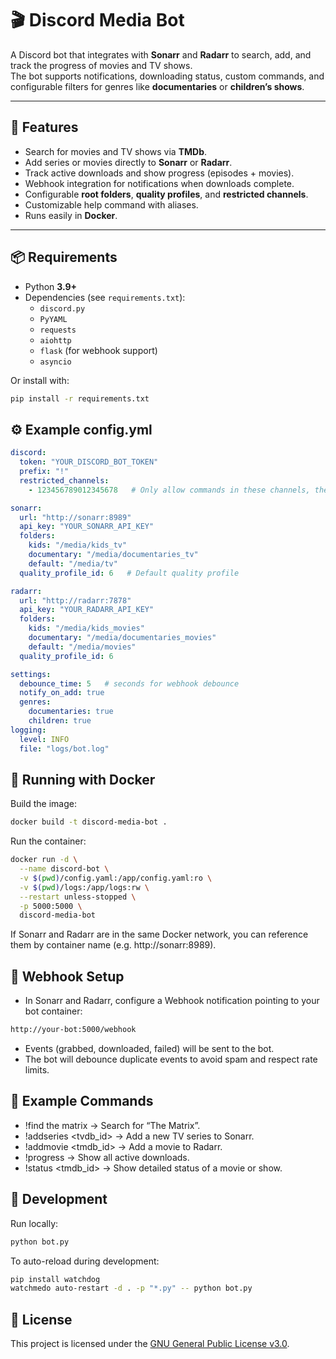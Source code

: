 # 🎬 Discord Media Bot

A Discord bot that integrates with **Sonarr** and **Radarr** to search, add, and track the progress of movies and TV shows.  
The bot supports notifications, downloading status, custom commands, and configurable filters for genres like **documentaries** or **children’s shows**.

---

## 🚀 Features

- Search for movies and TV shows via **TMDb**.
- Add series or movies directly to **Sonarr** or **Radarr**.
- Track active downloads and show progress (episodes + movies).
- Webhook integration for notifications when downloads complete.
- Configurable **root folders**, **quality profiles**, and **restricted channels**.
- Customizable help command with aliases.
- Runs easily in **Docker**.

---

## 📦 Requirements

- Python **3.9+**
- Dependencies (see `requirements.txt`):
  - `discord.py`
  - `PyYAML`
  - `requests`
  - `aiohttp`
  - `flask` (for webhook support)
  - `asyncio`

Or install with:

```bash
pip install -r requirements.txt
```

## ⚙️ Example config.yml
```yml
discord:
  token: "YOUR_DISCORD_BOT_TOKEN"
  prefix: "!"
  restricted_channels:
    - 123456789012345678   # Only allow commands in these channels, the first channel is used to post sonnar and radarr events

sonarr:
  url: "http://sonarr:8989"
  api_key: "YOUR_SONARR_API_KEY"
  folders:
    kids: "/media/kids_tv"
    documentary: "/media/documentaries_tv"
    default: "/media/tv"
  quality_profile_id: 6   # Default quality profile

radarr:
  url: "http://radarr:7878"
  api_key: "YOUR_RADARR_API_KEY"
  folders:
    kids: "/media/kids_movies"
    documentary: "/media/documentaries_movies"
    default: "/media/movies"
  quality_profile_id: 6

settings:
  debounce_time: 5   # seconds for webhook debounce
  notify_on_add: true
  genres:
    documentaries: true
    children: true
logging:
  level: INFO
  file: "logs/bot.log"
```

## 🐳 Running with Docker

Build the image:
```bash
docker build -t discord-media-bot .
```

Run the container:
```bash
docker run -d \
  --name discord-bot \
  -v $(pwd)/config.yaml:/app/config.yaml:ro \
  -v $(pwd)/logs:/app/logs:rw \
  --restart unless-stopped \
  -p 5000:5000 \
  discord-media-bot
```

If Sonarr and Radarr are in the same Docker network, you can reference them by container name (e.g. http://sonarr:8989).

## 🔔 Webhook Setup
- In Sonarr and Radarr, configure a Webhook notification pointing to your bot container:
```bash
http://your-bot:5000/webhook
```

- Events (grabbed, downloaded, failed) will be sent to the bot.
- The bot will debounce duplicate events to avoid spam and respect rate limits.

## 📖 Example Commands
- !find the matrix → Search for “The Matrix”.
- !addseries <tvdb_id> → Add a new TV series to Sonarr.
- !addmovie <tmdb_id> → Add a movie to Radarr.
- !progress → Show all active downloads.
- !status <tmdb_id> → Show detailed status of a movie or show.

## 📝 Development

Run locally:
```bash
python bot.py
```
To auto-reload during development:
```bash
pip install watchdog
watchmedo auto-restart -d . -p "*.py" -- python bot.py
```

## 📜 License

This project is licensed under the [GNU General Public License v3.0](LICENSE).
